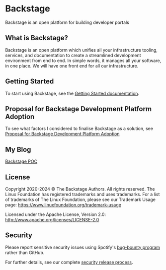 # Backstage
Backstage is an open platform for building developer portals

## What is Backstage?
Backstage is an open platform which unifies all your infrastructure tooling, services, and documentation to create a streamlined development environment from end to end. 
In simple words, it manages all your software, in one place. We will have one front end for all our infrastructure.

## Getting Started
To start using Backstage, see the [Getting Started documentation](https://backstage.io/docs/getting-started/).

## Proposal for Backstage Development Platform Adoption
To see what factors I considered to finalise Backstage as a solution, see [Proposal for Backstage Development Platform Adoption](https://www.notion.so/Proposal-for-Backstage-Development-Platform-Adoption-3c47dbccacf9436f85d79452fcd664b9)

## My Blog
[Backstage POC](https://www.notion.so/Backstage-POC-fb3cce07ebda4d80bc8fdd04c19b2289)

## License
Copyright 2020-2024 © The Backstage Authors. All rights reserved. The Linux Foundation has registered trademarks and uses trademarks. For a list of trademarks of The Linux Foundation, please see our Trademark Usage page: https://www.linuxfoundation.org/trademark-usage

Licensed under the Apache License, Version 2.0: http://www.apache.org/licenses/LICENSE-2.0

## Security
Please report sensitive security issues using Spotify's [bug-bounty program](https://hackerone.com/spotify) rather than GitHub.

For further details, see our complete [security release process](SECURITY.md).
